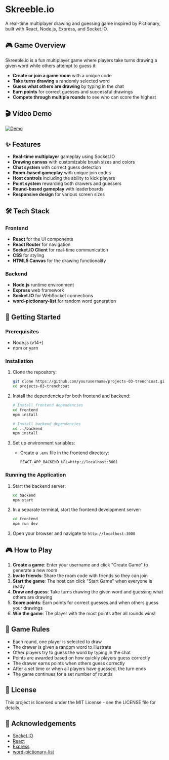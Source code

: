 # Skreeble.io

A real-time multiplayer drawing and guessing game inspired by Pictionary, built with React, Node.js, Express, and Socket.IO.

## 🎮 Game Overview

Skreeble.io is a fun multiplayer game where players take turns drawing a given word while others attempt to guess it:

- **Create or join a game room** with a unique code
- **Take turns drawing** a randomly selected word
- **Guess what others are drawing** by typing in the chat
- **Earn points** for correct guesses and successful drawings
- **Compete through multiple rounds** to see who can score the highest

## 🎬 Video Demo

[![Demo](https://img.youtube.com/vi/wZdJ_tbi1Rc/0.jpg)](https://www.youtube.com/watch?v=wZdJ_tbi1Rc)

## ✨ Features

- **Real-time multiplayer** gameplay using Socket.IO
- **Drawing canvas** with customizable brush sizes and colors
- **Chat system** with correct guess detection
- **Room-based gameplay** with unique join codes
- **Host controls** including the ability to kick players
- **Point system** rewarding both drawers and guessers
- **Round-based gameplay** with leaderboards
- **Responsive design** for various screen sizes

## 🛠️ Tech Stack

### Frontend
- **React** for the UI components
- **React Router** for navigation
- **Socket.IO Client** for real-time communication
- **CSS** for styling
- **HTML5 Canvas** for the drawing functionality

### Backend
- **Node.js** runtime environment
- **Express** web framework
- **Socket.IO** for WebSocket connections
- **word-pictionary-list** for random word generation

## 🚀 Getting Started

### Prerequisites
- Node.js (v14+)
- npm or yarn

### Installation

1. Clone the repository:
   ```bash
   git clone https://github.com/yourusername/projects-03-trenchcoat.git
   cd projects-03-trenchcoat
   ```

2. Install the dependencies for both frontend and backend:
   ```bash
   # Install frontend dependencies
   cd frontend
   npm install
   
   # Install backend dependencies
   cd ../backend
   npm install
   ```

3. Set up environment variables:
   - Create a `.env` file in the frontend directory:
     ```
     REACT_APP_BACKEND_URL=http://localhost:3001
     ```

### Running the Application

1. Start the backend server:
   ```bash
   cd backend
   npm start
   ```

2. In a separate terminal, start the frontend development server:
   ```bash
   cd frontend
   npm run dev
   ```

3. Open your browser and navigate to `http://localhost:3000`

## 🎮 How to Play

1. **Create a game**: Enter your username and click "Create Game" to generate a new room
2. **Invite friends**: Share the room code with friends so they can join
3. **Start the game**: The host can click "Start Game" when everyone is ready
4. **Draw and guess**: Take turns drawing the given word and guessing what others are drawing
5. **Score points**: Earn points for correct guesses and when others guess your drawings
6. **Win the game**: The player with the most points after all rounds wins!

## 📝 Game Rules

- Each round, one player is selected to draw
- The drawer is given a random word to illustrate
- Other players try to guess the word by typing in the chat
- Points are awarded based on how quickly players guess correctly
- The drawer earns points when others guess correctly
- After a set time or when all players have guessed, the turn ends
- The game continues for a set number of rounds

## 📄 License

This project is licensed under the MIT License - see the LICENSE file for details.

## 🙏 Acknowledgements

- [Socket.IO](https://socket.io/)
- [React](https://reactjs.org/)
- [Express](https://expressjs.com/)
- [word-pictionary-list](https://www.npmjs.com/package/word-pictionary-list)
